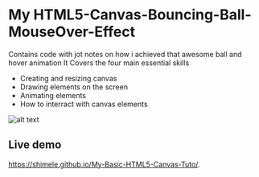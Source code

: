 # My HTML5-Canvas-Bouncing-Ball-MouseOver-Effect
Contains code with jot notes on how i achieved that awesome ball and hover animation
It Covers the four main essential skills
* Creating and resizing canvas
* Drawing elements on the screen
* Animating elements
* How to interract with canvas elements

![alt text]()

## Live demo
https://shimele.github.io/My-Basic-HTML5-Canvas-Tuto/.